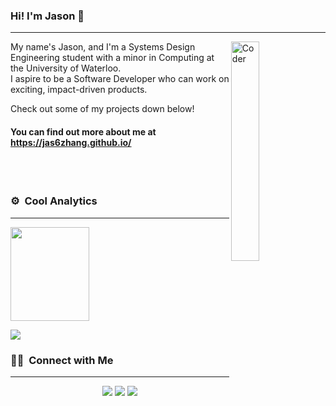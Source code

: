 ### Hi! I'm Jason 👋
<hr>
<div> 
<img alt="Coder"  width = 30% src="https://user-images.githubusercontent.com/65873016/156272393-0646880b-10d3-459b-b222-aaf374b5fb6d.gif" align="right"/>
</div> 
<div> 
My name's Jason, and I'm a Systems Design Engineering student with a minor in Computing at the University of Waterloo. 

  
<br>
I aspire to be a Software Developer who can work on exciting, impact-driven products.
  
Check out some of my projects down below!
</div> 

#### You can find out more about me at https://jas6zhang.github.io/
<br>
<br>

### ⚙️ &nbsp;Cool Analytics
<hr>
<div>
<p align="left">
  <a href="https://github.com/jas6zhang">
  <img height="150em" width = 50% src="https://github-readme-stats-eight-theta.vercel.app/api?username=jas6zhang&show_icons=true&theme=tokyonight&&hide=stars,issues"/>
    </a>
     
</p>
  </div> 
<p align="left">
  <a href="https://github.com/jas6zhang">
 <img src="https://github-readme-stats.vercel.app/api/top-langs/?username=jas6zhang&theme=algolia"/>
      </a>   
</p>

### 🤝🏻 &nbsp;Connect with Me
<hr>
<p align="center">
<!--<a href="link"><img src="https://img.shields.io/badge/-link.com-3423A6?style=flat&logo=Google-Chrome&logoColor=white"/></a>-->
<a href="https://www.linkedin.com/in/j6z/"><img src="https://img.shields.io/badge/-Jason%20Zhang-0077B5?style=flat&logo=Linkedin&logoColor=white"/></a>
<a href="mailto:j2343zha@uwaterloo.ca"><img src="https://img.shields.io/badge/-j2343zha@uwaterloo.ca-D14836?style=flat&logo=Gmail&logoColor=white"/></a>
<a href="https://instagram.com/jason6zhang"><img src="https://img.shields.io/badge/-@jason6zhang-E4405F?style=flat&logo=Instagram&logoColor=white"/></a>
</p>
